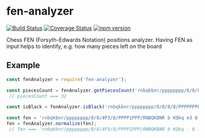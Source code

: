 # fen-analyzer
[![Build Status](https://travis-ci.org/Scorpibear/fen-analyzer.svg?branch=master)](https://travis-ci.org/Scorpibear/fen-analyzer)
[![Coverage Status](https://codecov.io/gh/Scorpibear/fen-analyzer/branch/master/graph/badge.svg)](https://codecov.io/gh/Scorpibear/fen-analyzer)
[![npm version](https://badge.fury.io/js/fen-analyzer.svg)](https://www.npmjs.com/package/fen-analyzer)

Chess FEN (Forsyth-Edwards Notation) positions analyzer. Having FEN as input helps to identify, e.g. how many pieces left on the board

## Example
```javascript
const fenAnalyzer = require('fen-analyzer');

const piecesCount = fenAnalyzer.getPiecesCount('rnbqkbnr/pppppppp/8/8/8/8/PPPPPPPP/RNBQKBNR w KQkq - 0 1')
 // piecesCount === 32

const isBlack = fenAnalyzer.isBlack('rnbqkbnr/pppppppp/8/8/8/8/PPPPPPPP/RNBQKBNR w KQkq - 0 1') // isBlack === false

const fen = 'rnbqkbnr/pppppppp/8/8/4P3/8/PPPP1PPP/RNBQKBNR b KQkq e3 0 1';
fen = fenAnalyzer.normalize(fen);
 // fen === 'rnbqkbnr/pppppppp/8/8/4P3/8/PPPP1PPP/RNBQKBNR b KQkq - 0 1'



```
